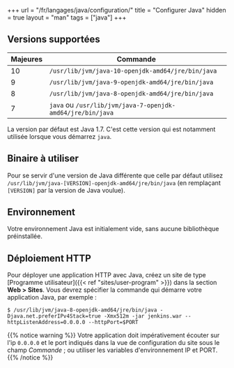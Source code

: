 +++
url = "/fr/langages/java/configuration/"
title = "Configurer Java"
hidden = true
layout = "man"
tags = ["java"]
+++

## Versions supportées

| Majeures | Commande                                                    |
|----------|-------------------------------------------------------------|
| 10       | `/usr/lib/jvm/java-10-openjdk-amd64/jre/bin/java`           |
| 9        | `/usr/lib/jvm/java-9-openjdk-amd64/jre/bin/java`            |
| 8        | `/usr/lib/jvm/java-8-openjdk-amd64/jre/bin/java`            |
| 7        |  `java` ou `/usr/lib/jvm/java-7-openjdk-amd64/jre/bin/java` |

La version par défaut est Java 1.7. C'est cette version qui est notamment utilisée lorsque vous démarrez `java`.

## Binaire à utiliser

Pour se servir d'une version de Java différente que celle par défaut utilisez `/usr/lib/jvm/java-[VERSION]-openjdk-amd64/jre/bin/java` (en remplaçant `[VERSION]` par la version de Java voulue).

## Environnement

Votre environnement Java est initialement vide, sans aucune bibliothèque préinstallée.

## Déploiement HTTP

Pour déployer une application HTTP avec Java, créez un site de type [Programme utilisateur]({{< ref "sites/user-program" >}}) dans la section **Web > Sites**. Vous devrez spécifier la commande qui démarre votre application Java, par exemple :

```
$ /usr/lib/jvm/java-8-openjdk-amd64/jre/bin/java -Djava.net.preferIPv4Stack=true -Xmx512m -jar jenkins.war --httpListenAddress=0.0.0.0 --httpPort=$PORT
```

{{% notice warning %}}
Votre application doit impérativement écouter sur l'ip `0.0.0.0` et le port indiqués dans la vue de configuration du site sous le champ *Commande* ; ou utiliser les variables d'environnement IP et PORT.
{{% /notice %}}
